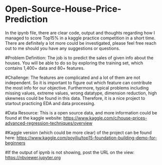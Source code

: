 # Open-Source-House-Price-Prediction
In the ipynb file, there are clear code, output and thoughts regarding how I managed to score Top15% in a kaggle practice competition in a short time.
There are definitely a lot more could be investigated, please feel free reach out to me should you have any suggestions or questions.

#Problem Definition:
The job is to predict the sales of given info about the houses. You will be able to do so by exploring the training set, which contains 1,400+ data and 80+ features.

#Challenge:
The features are complicated and a lot of them are not independent. So it is important to figure out which feature can contribute the most info for our objective.
Furthermore, typical problems including missing values, extreme values, wrong datatype, dimension reduction, high skewness could be found in this data.
Therefore, it is a nice project to startout practicing EDA and data processing.

#Data Resource:
This is a open source data, and more information could be found at the kaggle website:
https://www.kaggle.com/c/house-prices-advanced-regression-techniques/overview

#Kaggle version (which could be more clear) of the project can be found here:
https://www.kaggle.com/poyiliu/top15-foundation-building-demo-for-beginners

#If the output of ipynb is not showing, post the URL on the view:
https://nbviewer.jupyter.org
